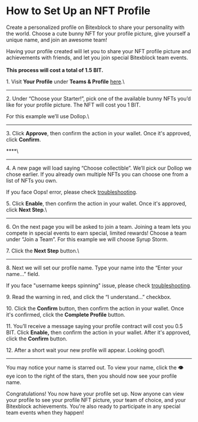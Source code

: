 # How to Set Up an NFT Profile


Create a personalized profile on Bitexblock to share your personality with the world. Choose a cute bunny NFT for your profile picture, give yourself a unique name, and join an awesome team!

Having your profile created will let you to share your NFT profile picture and achievements with friends, and let you join special Bitexblock team events.\
\
**This process will cost a total of 1.5 BIT.**


1\. Visit **Your Profile** under **Teams & Profile** [here](https://dex.bitexblock.com/profile).\
****


2\. Under “Choose your Starter!”, pick one of the available bunny NFTs you’d like for your profile picture. The NFT will cost you 1 BIT.


For this example we’ll use Dollop.\
****


3\. Click **Approve**, then confirm the action in your wallet. Once it's approved, click **Confirm**.


****\
****


4\. A new page will load saying “Choose collectible”. We’ll pick our Dollop we chose earlier. If you already own multiple NFTs you can choose one from a list of NFTs you own.

If you face Oops! error, please check [troubleshooting](https://docs.bitexblock.com/help/troubleshooting#oops-we-couldnt-find-any-bitexblock-collectibles-in-your-wallet).


5\. Click **Enable**, then confirm the action in your wallet. Once it's approved, click **Next Step**.\
****



6\. On the next page you will be asked to join a team. Joining a team lets you compete in special events to earn special, limited rewards! Choose a team under “Join a Team”. For this example we will choose Syrup Storm.

7\. Click the **Next Step** button.\
****


8\. Next we will set our profile name. Type your name into the “Enter your name…” field.


If you face "username keeps spinning" issue, please check [troubleshooting](https://docs.bitexblock.com/help/troubleshooting#checking-username-keeps-spinning).

9\. Read the warning in red, and click the “I understand…” checkbox.


10\. Click the **Confirm** button, then confirm the action in your wallet. Once it's confirmed, click the **Complete Profile** button.


11\. You’ll receive a message saying your profile contract will cost you 0.5 BIT. Click **Enable,** then confirm the action in your wallet. After it's approved, click the **Confirm** button.



12\. After a short wait your new profile will appear. Looking good!\
****


You may notice your name is starred out. To view your name, click the **👁** eye icon to the right of the stars, then you should now see your profile name.

Congratulations! You now have your profile set up. Now anyone can view your profile to see your profile NFT picture, your team of choice, and your Bitexblock achievements. You're also ready to participate in any special team events when they happen!
